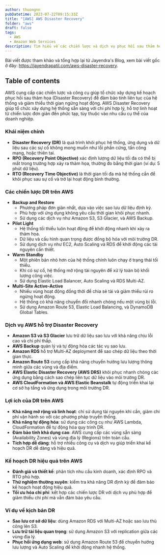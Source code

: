 ```yaml
---
author: thuongnn
pubDatetime: 2023-07-22T09:15:33Z
title: "[AWS] AWS Disaster Recovery"
folder: "aws"
draft: false
tags:
  - AWS
  - Amazon Web Services
description: Tìm hiểu về các chiến lược và dịch vụ phục hồi sau thảm họa của AWS, đảm bảo tính liên tục của doanh nghiệp.
---
```


Bài viết được tham khảo và tổng hợp lại từ Jayendra's Blog, xem bài viết gốc ở đây: https://jayendrapatil.com/aws-disaster-recovery.

## Table of contents

AWS cung cấp các chiến lược và công cụ giúp tổ chức xây dựng kế hoạch phục hồi sau thảm họa (Disaster Recovery) để đảm bảo tính liên tục của hệ thống và giảm thiểu thời gian ngừng hoạt động. AWS Disaster Recovery giúp tổ chức xây dựng hệ thống sẵn sàng với chi phí hợp lý, hỗ trợ linh hoạt từ chiến lược đơn giản đến phức tạp, tùy thuộc vào nhu cầu cụ thể của doanh nghiệp.

### **Khái niệm chính**

- **Disaster Recovery (DR)** là quá trình khôi phục hệ thống, ứng dụng và dữ liệu sau các sự cố không mong muốn như lỗi phần cứng, tấn công mạng, hoặc thiên tai.
- **RPO (Recovery Point Objective)** xác định lượng dữ liệu tối đa có thể bị mất trong trường hợp xảy ra thảm họa, thường đo bằng thời gian (ví dụ: 5 phút dữ liệu).
- **RTO (Recovery Time Objective)** là thời gian tối đa mà hệ thống cần để khôi phục sau sự cố và trở lại hoạt động bình thường.

### **Các chiến lược DR trên AWS**

- **Backup and Restore**
  - Phương pháp đơn giản nhất, dựa vào việc sao lưu dữ liệu định kỳ.
  - Phù hợp với ứng dụng không yêu cầu thời gian khôi phục nhanh.
  - Sử dụng các dịch vụ như Amazon S3, S3 Glacier, và AWS Backup.
- **Pilot Light**
  - Hệ thống tối thiểu luôn hoạt động để khởi động nhanh khi xảy ra thảm họa.
  - Dữ liệu và cấu hình quan trọng được đồng bộ hóa với môi trường DR.
  - Sử dụng dịch vụ như EC2, Auto Scaling và RDS để khởi động các tài nguyên cần thiết.
- **Warm Standby**
  - Một phiên bản nhỏ hơn của hệ thống chính luôn chạy ở trạng thái tối thiểu.
  - Khi có sự cố, hệ thống mở rộng tài nguyên để xử lý toàn bộ khối lượng công việc.
  - Sử dụng Elastic Load Balancer, Auto Scaling và RDS Multi-AZ.
- **Multi-Site Active-Active**
  - Nhiều vùng hoạt động đồng thời để chia sẻ tải và giảm thiểu rủi ro ngừng hoạt động.
  - Hệ thống có khả năng chuyển đổi nhanh chóng nếu một vùng bị lỗi.
  - Sử dụng Amazon Route 53, Elastic Load Balancing, và DynamoDB Global Tables.

### **Dịch vụ AWS hỗ trợ Disaster Recovery**

- **Amazon S3 và S3 Glacier** lưu trữ dữ liệu sao lưu với khả năng chịu lỗi cao và chi phí thấp.
- **AWS Backup** quản lý và tự động hóa các tác vụ sao lưu.
- **Amazon RDS** hỗ trợ Multi-AZ deployment để sao chép dữ liệu theo thời gian thực.
- **Amazon Route 53** cung cấp khả năng chuyển hướng lưu lượng thông minh giữa các vùng và địa điểm.
- **AWS Elastic Disaster Recovery (AWS DRS)** khôi phục nhanh chóng các ứng dụng bằng cách sao chép liên tục dữ liệu vào môi trường DR.
- **AWS CloudFormation và AWS Elastic Beanstalk** tự động triển khai lại cơ sở hạ tầng và ứng dụng trong môi trường DR.

### **Lợi ích của DR trên AWS**

- **Khả năng mở rộng và linh hoạt**: chỉ sử dụng tài nguyên khi cần, giảm chi phí vận hành so với các phương pháp truyền thống.
- **Khả năng tự động hóa**: sử dụng các công cụ như AWS Lambda, CloudFormation để tự động hóa quy trình DR.
- **Đảm bảo tính khả dụng cao**: AWS cung cấp các vùng sẵn sàng (Availability Zones) và vùng địa lý (Regions) trên toàn cầu.
- **Tích hợp dễ dàng**: hỗ trợ nhiều công cụ và dịch vụ giúp triển khai kế hoạch DR dễ dàng và hiệu quả.

### **Kế hoạch DR hiệu quả trên AWS**

- **Đánh giá và thiết kế**: phân tích nhu cầu kinh doanh, xác định RPO và RTO phù hợp.
- **Thử nghiệm thường xuyên**: kiểm tra khả năng DR định kỳ để đảm bảo kế hoạch hoạt động hiệu quả.
- **Tối ưu hóa chi phí**: kết hợp các chiến lược DR với dịch vụ phù hợp để giảm thiểu chi phí mà vẫn đảm bảo yêu cầu.

### **Ví dụ về kịch bản DR**

- **Sao lưu cơ sở dữ liệu**: dùng Amazon RDS với Multi-AZ hoặc sao lưu thủ công lên S3.
- **Lưu trữ tài liệu quan trọng**: sử dụng Amazon S3 với replication giữa các vùng địa lý.
- **Phục hồi ứng dụng web**: sử dụng Amazon Route 53 để chuyển hướng lưu lượng và Auto Scaling để khởi động nhanh hệ thống.
